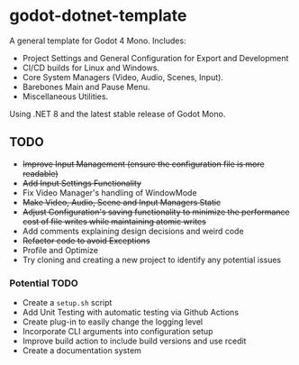 # godot-dotnet-template
A general template for Godot 4 Mono. Includes:
- Project Settings and General Configuration for Export and Development
- CI/CD builds for Linux and Windows.
- Core System Managers (Video, Audio, Scenes, Input).
- Barebones Main and Pause Menu.
- Miscellaneous Utilities.

Using .NET 8 and the latest stable release of Godot Mono.

## TODO
- ~~Improve Input Management (ensure the configuration file is more readable)~~
- ~~Add Input Settings Functionality~~
- Fix Video Manager's handling of WindowMode
- ~~Make Video, Audio, Scene and Input Managers Static~~
- ~~Adjust Configuration's saving functionality to minimize the performance cost of file writes while maintaining atomic writes~~
- Add comments explaining design decisions and weird code
- ~~Refactor code to avoid Exceptions~~
- Profile and Optimize
- Try cloning and creating a new project to identify any potential issues

### Potential TODO
- Create a `setup.sh` script
- Add Unit Testing with automatic testing via Github Actions
- Create plug-in to easily change the logging level
- Incorporate CLI arguments into configuration setup
- Improve build action to include build versions and use rcedit
- Create a documentation system
